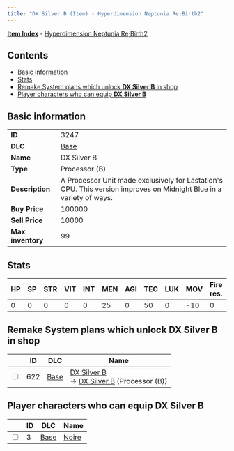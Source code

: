 ```yaml
---
title: "DX Silver B (Item) - Hyperdimension Neptunia Re;Birth2"
---
```


[**Item Index**](/neptunia/rb2/item/index.html) - [Hyperdimension Neptunia Re;Birth2](/neptunia/rb2)

## Contents

- [Basic information](#basic-information)
- [Stats](#stats)
- [Remake System plans which unlock **DX Silver B** in shop](#remake-system-plans-which-unlock-dx-silver-b-in-shop)
- [Player characters who can equip **DX Silver B**](#player-characters-who-can-equip-dx-silver-b)

## Basic information

|   |   |
| -- | -- |
| **ID** | 3247 |
| **DLC** | [Base](/neptunia/rb2/dlc/0-base.html) |
| **Name** | DX Silver B |
| **Type** | Processor (B) |
| **Description** | A Processor Unit made exclusively for Lastation's CPU. This version improves on Midnight Blue in a variety of ways. |
| **Buy Price** | 100000 |
| **Sell Price** | 10000 |
| **Max inventory** | 99 |

## Stats

| HP | SP | STR | VIT | INT | MEN | AGI | TEC | LUK | MOV | Fire res. | Ice res. | Wind res. | Lightning res. |
| -- | -- | --- | --- | --- | --- | --- | --- | --- | --- | --------- | -------- | --------- | -------------- |
| 0 | 0 | 0 | 0 | 0 | 25 | 0 | 50 | 0 | -10 | 0 | 0 | 0 | 0 |

## Remake System plans which unlock **DX Silver B** in shop

|    | ID | DLC | Name |
| -- | -- | --- | ---- |
| <input type="checkbox" id="rb2-remake-0-622" class="trackbox" /> | 622 | [Base](/neptunia/rb2/dlc/0-base.html) | [DX Silver B](/neptunia/rb2/remake/0-622-dx-silver-b.html)<br />→ [DX Silver B](/neptunia/rb2/item/0-3247-dx-silver-b.html) (Processor (B)) |

## Player characters who can equip **DX Silver B**

|    | ID | DLC | Name |
| -- | -- | --- | ---- |
| <input type="checkbox" id="rb2-player-0-3" class="trackbox" /> | 3 | [Base](/neptunia/rb2/dlc/0-base.html) | [Noire](/neptunia/rb2/player/0-3-noire.html) |